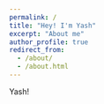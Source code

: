 ```yaml
---
permalink: /
title: "Hey! I'm Yash"
excerpt: "About me"
author_profile: true
redirect_from: 
  - /about/
  - /about.html
---
```


Yash!
